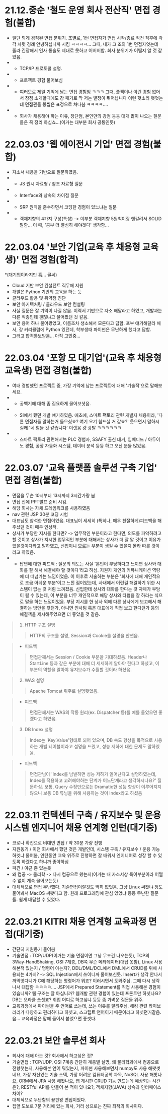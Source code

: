 21.12.중순 '철도 운영 회사 전산직' 면접 경험(불합)
=========================================
- 일단 되게 경직된 면접 분위기. 조별로, 1번 면접자가 면접 시작/종료 직전 직후에 각각 차렷 경례 안녕하십니까 시킴 ㅋㅋㅋㅋ... 그때, 내가 그 조의 1번 면접자엿는데 졸라 긴장해서 인사 통솔도 제대로 못하고 어버버함. 회사 분위기가 어떨지 알 것 같았음.
- - TCP/IP 프로토콜 설명.
- - 프로젝트 경험 물어보심
- - 여러모로 제일 기억에 남는 면접 경험임 ㅋㅋㅋ 그때, 플젝이나 이런 경험 없어서 장점 소개할때에도 걍 패기로 막 저는 열정이 뛰어납니다 이런 헛소리 햇엇는데 면접관들 똥씹은 표정으로 쳐다봄 ㅋㅋㅋㅋ....
- - 회사가 채용해야 하는 이유, 장단점, 본인만의 강점 등등 대개 많이 나오는 질문들은 꼭 정리 하십쇼...(이거는 대부분 회사 공통인듯)

22.03.03 '웹 에이전시 기업' 면접 경험(불합)
====================================
- 자소서 내용을 기반으로 질문하였음.
- - JS 원시 자료형 / 참조 자료형 질문
- - Interface와 상속의 차이점 질문
- - SRP 원칙을 준수하면서 코딩한 경험이 있느냐는 질문
- - 객체지향의 4가지 구성(특성) -> 이부분 객체지향 5원칙이랑 헷갈려서 SOLID 말함... 이 때, '공부 더 열심히 해야겟다' 생각함...

22.03.04 '보안 기업(교육 후 채용형 교육생)' 면접 경험(합격)
================================================
*(대기업이라지만 흠... 글쎄)
- Cloud 기반 보안 컨설턴트 직무에 지원
- 개발은 Python 기반의 교육을 하는 듯
- 클라우드 활용 및 취약점 진단
- 보안 아키텍처링 / 클라우드 보안 컨설팅
- 사실 질문은 잘 기억이 나질 않음. 이력서 기반으로 자소 해달라고 하였고, 개발과는 다른 직종인데 괜찮냐고 물어봤던 것 같음.
- 보안 용어 하나 물어봤었고, 이름조차 생소해서 모른다고 답함. 포부 얘기해달라 해서, 걍 커리큘럼에 Python 있던데, 학부생때 파이썬은 무난하게 했다고 답함.
- 그러고 합격통보받음... 아직 고민중...

22.03.04 '포항 모 대기업'(교육 후 채용형 교육생) 면접 경험(불합)
=====================================================
- 여태 경험했던 프로젝트 중, 가장 기억에 남는 프로젝트에 대해 '기술적'으로 말해보세요.
- - 공백기에 대해 좀 집요하게 물어보셧음.
- - SI에서 했던 개발 얘기하였음. 애초에, 스마트 팩토리 관련 개발자 채용이라, '다른 면접자들 말하는거 들으셨죠? 여기 오기 힘드실 거 같죠?' 웃으면서 말하시길래 '네 힘들 것 같습니다' 이랫음 걍 광탈 ㅋㅋㅋㅋㅋㅋ
- - 스마트 팩토리 관련해서는 PLC 경험자, SSAFY 출신 대거, 임베디드 / 아두이노 경험, 공장 자동화 시스템, 데이터 분석 등등 하고 오신 분들 많았음.

22.03.07 '교육 플랫폼 솔루션 구축 기업' 면접 경험(불합)
==============================================
- 면접을 무슨 10시부터 13시까지 3시간가량 봄
- 면접 전에 PPT발표 준비 시킴.
- 해당 회사는 자체 프레임워크를 사용하였음
- nav 관련 JSP 30분 코딩 시험
- 대표님도 참석한 면접이었음. 대표님이 세세히 (특히나, 매우 친절하게)피드백을 해주셨던 것이 매우 인상적.
- 상사가 부당한 지시를 한다면? -> 업무적인 부분이라고 한다면, 의도를 파악하려고 할 것이고 상사가 지시한 업무적인 부분에 대해서는 상사가 더 잘 알 것이고 이유가 있을것이다라고 말하였고, 신입이니 모르는 부분이 생길 수 있을지 몰라 따를 것이라고 하였음.
- - 답변에 대한 피드백 : 질문의 의도는 사실 '본인이 부당하다고 느끼면 상사와 대화를 잘 해서 해결해야 할 것이다'라고 하심. 지원자 개인의 커뮤니케이션 역량에 더 떠넘기는 느낌이었음. 이 이후로 서술하는 부분은 '회사에 대해 개인적으로 조금 아쉬운 부분'이고 느낀 점이었는데, 사내에서 이런걸 해결하기 위한 시스템이 없는 것 처럼 느껴졌음. 신입한테 상사와 대화를 한다는 것 자체가 부담이 될 수 있는데, 이 부분을 너무 개인적으로 해당 상사와 타협을 잘 하라는 식으로 말을 하는 느낌이었음. 부당 지시를 한 상사 외에 다른 상사에게 보고해서 해결하는 방안을 찾던가, 아니면 인사팀 혹은 대표에게 직접 보고 한다던가 등의 해결책을 제시해주었으면 더 좋았을 것 같음.

> 1. HTTP 구조 설명
> > HTTP의 구조를 설명, Session과 Cookie를 설명을 안햇음. 

> - 피드백
> > 면접관께서는 Session / Cookie 부분을 기대하셨음. Header나 StartLine 등과 같은 부분에 대해 더 세세하게 알아야 한다고 하셨고, 이 부분의 역할을 알아야 유지보수가 수월할 것이라 하셨음.

> 2. WAS 설명
> > Apache Tomcat 위주로 설명햇었음.

> - 피드백
> > 면접관께서는 WAS의 작동 원리(ex. Dispatcher 등)를 예를 들었으면 좋겠다고 하였음.

> 3. DB Index 설명
> > Index는 'Key:Value'형태로 되어 있으며, DB 속도 향상을 목적으로 사용하는 개별 테이블이라고 설명을 드렸고, 성능 저하에 대한 문제도 말하였음.

> - 피드백
> > 면접관님이 'Index를 남발하면 성능 저하가 일어난다고 설명하였는데, Index를 적용하고 고려해야하는 단계가 어느단계라고 생각하시나요?' 질문하심.
> > 보통, Query 수정만으로는 Dramatic한 성능 향상이 이루어지지 않으니 보통 DB 튜닝을 위해 사용하는 것이 Index라고 하셨음

22.03.11 컨택센터 구축 / 유지보수 및 운용 시스템 엔지니어 채용 연계형 인턴(대기중)
=================================================================
- 코로나 확진으로 비대면 면접 / 약 30분 가량 진행
- 지원동기 / 이전 회사에서 했던 것은 개발인데, 시스템 구축 / 유지보수 / 운용 가능 하겟냐 물어봄, 인턴동안 교육 위주로 진행하면 잘 배워서 엔지니어로 성장 할 수 있도록 하겠다고 하니까 좋아하심
- 파견 / 야근 좀 있는듯
- 왜 컴공 -> 물리학 -> 다시 컴공으로 왔는지(이거는 내 자소서상 특이부분이라 어쩔 수 없이 계속 물어보는듯)
- 대체적으로 면접 무난했다. 기술면접이랄것도 딱히 없엇음. 그냥 Linux 써봣냐 정도 물어봐서 MacOS 써봣다고 함. 원래 프로그래밍에 관심 있었냐 등등 무난한 질문들. 쉽게 대답할 수 있었다.

22.03.21 KITRI 채용 연계형 교육과정 면접(대기중)
========================================
- 간단히 지원동기 물어봄
- 기술면접 : TCP/UDP(이거는 기술 면접이면 그냥 무조건 나오는듯), TCP의 3Way-HandShaking, OSI 7계층, DB쪽 무슨 메타데이터(대답 못함), Linux 사용해본적 있는지 / 명령어 아는지?, DDL/DML/DCL에서 DML에서 CRUD를 위해 사용되는 4가지? -> SQL Injection에서 쓰이니까 물어보신듯. Insert가 생각 안나서 까먹엇다니가 C에 해당하는 명령어가 뭐죠? 이러시면서 도와주심. 그때 다시 생각나서 대답함 ㅋㅋㅋㅋ.... JSP에서 Prepared Statement를 직접 사용해본 경험이 있습니까? 웹 구조는 잘 아십니까? 웹개발 관련 경험이 있는데 프론트만 하셧나요? DB는 오라클 쓰셧죠? 취업 어디로 하고싶냐 등등 좀 가벼운 질문들 위주.
- 교육과정에서 파이썬을 주 언어로 쓰는데, 쓰는 이유를 알려주심. 해킹 관련 라이브러리가 다양하고 편리하다고 하셧고, 스크립트 언어이기 때문이라고 하셧던거같음. 음... 교육과정은 맘에 들어서 붙었으면 좋겟다.

22.03.21 보안 솔루션 회사
=======================
- 회사에 대해 아는 것? 회사에서 하고싶은 것?
- 기술면접 : TCP/UDP, OSI 7계층 간단히 계층별 설명, 왜 물리학과에서 컴공으로 전향햇는지, 사용해본 언어 뭐있는지, 파이썬 사용해보면서 numpy도 사용 해봣겟네요, 가장 자신있는 기술 스택, 가장 어려운 컴퓨터공학 과목, NoSQL 사용 해봣나요, ORM에서 JPA 사용 해봣나요, 웹 게시판 CRUD 기능 만드는데 예상되는 시간은?, RESTful API를 만들어 본 적이 있나요?, 객체지향(JAVA) 상속과 인터페이스 차이?
- 대체적으로 무난함의 끝판왕 면접이었다.
- 집앞 도보로 7분 거리에 있는 회사, 거리 상으로는 진짜 최적의 회사이다.
